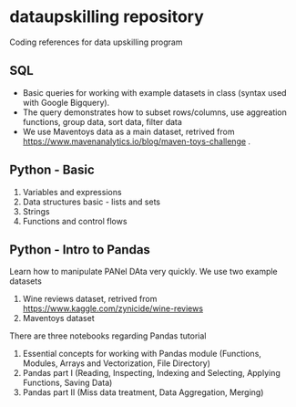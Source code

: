 # dataupskilling repository
Coding references for data upskilling program

## SQL
- Basic queries for working with example datasets in class (syntax used with Google Bigquery). 
- The query demonstrates how to subset rows/columns, use aggreation functions, group data, sort data, filter data
- We use Maventoys data as a main dataset, retrived from https://www.mavenanalytics.io/blog/maven-toys-challenge . 

## Python - Basic
1. Variables and expressions
2. Data structures basic - lists and sets
3. Strings
4. Functions and control flows

## Python - Intro to Pandas
Learn how to manipulate PANel DAta very quickly. We use two example datasets
1. Wine reviews dataset, retrived from https://www.kaggle.com/zynicide/wine-reviews
2. Maventoys dataset

There are three notebooks regarding Pandas tutorial
1. Essential concepts for working with Pandas module (Functions, Modules, Arrays and Vectorization, File Directory)
2. Pandas part I (Reading, Inspecting, Indexing and Selecting, Applying Functions, Saving Data)
3. Pandas part II (Miss data treatment, Data Aggregation, Merging) 
